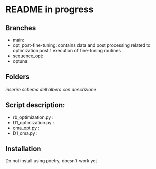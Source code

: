 # README in progress

## Branches
* main: 
* opt_post-fine-tuning: contains data and post processing related to optimization post 1 execution of fine-tuning routines
* sequence_opt:
* optuna:

## Folders
_inserire schema dell'albero con descrizione_

## Script description:
* rb_optimization.py :
* D1_optimization.py :
* cma_opt.py :
* D1_cma.py :

## Installation

Do not install using poetry, doesn't work yet
